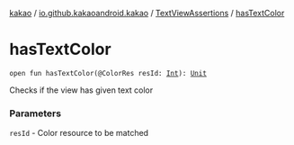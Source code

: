[kakao](../../index.md) / [io.github.kakaoandroid.kakao](../index.md) / [TextViewAssertions](index.md) / [hasTextColor](./has-text-color.md)

# hasTextColor

`open fun hasTextColor(@ColorRes resId: `[`Int`](https://kotlinlang.org/api/latest/jvm/stdlib/kotlin/-int/index.html)`): `[`Unit`](https://kotlinlang.org/api/latest/jvm/stdlib/kotlin/-unit/index.html)

Checks if the view has given text color

### Parameters

`resId` - Color resource to be matched